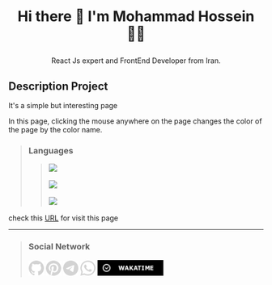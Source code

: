 # <p align="center"> Hi there 👋 I'm Mohammad Hossein 👨‍💻 </p>
 <p align="center"> React Js expert and FrontEnd Developer from Iran.</p>

## Description Project
It's a simple but interesting page

In this page, clicking the mouse anywhere on the page changes the color of the page by the color name. 

>### Languages
>> ![](https://readme-typing-svg.demolab.com?font=Fira+Code&size=16&duration=1500&pause=5000&color=F77F1A&random=false&width=55&height=25&lines=Html5)
>> 
>> ![](https://readme-typing-svg.demolab.com?font=Fira+Code&size=16&duration=1500&pause=5000&color=5BCAF7&random=false&width=55&height=25&lines=Css3)
>> 
>> ![](https://readme-typing-svg.demolab.com?font=Fira+Code&size=16&duration=1500&pause=5000&color=FAFF09&random=false&width=100&height=25&lines=JavaScript)

check this [URL](https://khadem-mh.github.io/changeBackgroundPage/) for visit this page
___
>### Social Network
> [<img src="./Images/github.png" width="30">](https://github.com/khadem-mh)
> [<img src="./Images/pintrest.png" width="30">](https://pinterest.com/khadem_mh)
> [<img src="./Images/telegram.png" width="30">](https://t.me/mhkhadem)
> [<img src="./Images/whatsapp.png" width="30">](https://wa.me/989031335939)
> [<img src="./Images/wakatimesvg.png" width="130">](https://wakatime.com/@khadem_mh)
